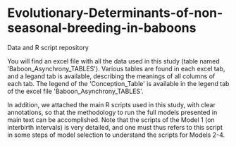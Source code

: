 # Evolutionary-Determinants-of-non-seasonal-breeding-in-baboons
Data and R script repository 

You will find an excel file with all the data used in this study (table named 'Baboon_Asynchrony_TABLES'). Various tables are found in each excel tab, and a legand tab is available, describing the meanings of all columns of each tab. The legend of the 'Conception_Table' is available in the legend tab of the excel file 'Baboon_Asynchrony_TABLES'. 

In addition, we attached the main R scripts used in this study, with clear annotations, so that the methodology to run the full models presented in main text can be accomplished. Note that the scripts of the Model 1 (on interbirth intervals) is very detailed, and one must thus refers to this script in some steps of model selection to understand the scripts for Models 2-4. 
